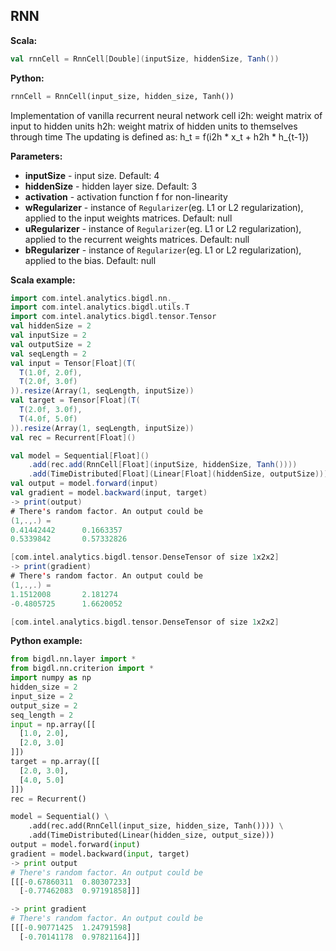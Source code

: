 ## RNN ##

**Scala:**
```scala
val rnnCell = RnnCell[Double](inputSize, hiddenSize, Tanh())
```
**Python:**
```python
rnnCell = RnnCell(input_size, hidden_size, Tanh())
```

Implementation of vanilla recurrent neural network cell
i2h: weight matrix of input to hidden units
h2h: weight matrix of hidden units to themselves through time
The updating is defined as:
h_t = f(i2h * x_t + h2h * h_{t-1})

**Parameters:**
* **inputSize** - input size. Default: 4
* **hiddenSize** - hidden layer size. Default: 3
* **activation** - activation function f for non-linearity
* **wRegularizer** - instance of `Regularizer`(eg. L1 or L2 regularization), applied to the input weights matrices. Default: null
* **uRegularizer** - instance of `Regularizer`(eg. L1 or L2 regularization), applied to the recurrent weights matrices. Default: null
* **bRegularizer** - instance of `Regularizer`(eg. L1 or L2 regularization), applied to the bias. Default: null

**Scala example:**
```scala
import com.intel.analytics.bigdl.nn._
import com.intel.analytics.bigdl.utils.T
import com.intel.analytics.bigdl.tensor.Tensor
val hiddenSize = 2
val inputSize = 2
val outputSize = 2
val seqLength = 2
val input = Tensor[Float](T(
  T(1.0f, 2.0f),
  T(2.0f, 3.0f)
)).resize(Array(1, seqLength, inputSize))
val target = Tensor[Float](T(
  T(2.0f, 3.0f),
  T(4.0f, 5.0f)
)).resize(Array(1, seqLength, inputSize))
val rec = Recurrent[Float]()

val model = Sequential[Float]()
    .add(rec.add(RnnCell[Float](inputSize, hiddenSize, Tanh())))
    .add(TimeDistributed[Float](Linear[Float](hiddenSize, outputSize)))
val output = model.forward(input)
val gradient = model.backward(input, target)
-> print(output)
# There's random factor. An output could be
(1,.,.) =
0.41442442      0.1663357       
0.5339842       0.57332826      

[com.intel.analytics.bigdl.tensor.DenseTensor of size 1x2x2]
-> print(gradient)
# There's random factor. An output could be
(1,.,.) =
1.1512008       2.181274        
-0.4805725      1.6620052       

[com.intel.analytics.bigdl.tensor.DenseTensor of size 1x2x2]
```

**Python example:**
```python
from bigdl.nn.layer import *
from bigdl.nn.criterion import *
import numpy as np
hidden_size = 2
input_size = 2
output_size = 2
seq_length = 2
input = np.array([[
  [1.0, 2.0],
  [2.0, 3.0]
]])
target = np.array([[
  [2.0, 3.0],
  [4.0, 5.0]
]])
rec = Recurrent()

model = Sequential() \
    .add(rec.add(RnnCell(input_size, hidden_size, Tanh()))) \
    .add(TimeDistributed(Linear(hidden_size, output_size)))
output = model.forward(input)
gradient = model.backward(input, target)
-> print output
# There's random factor. An output could be
[[[-0.67860311  0.80307233]
  [-0.77462083  0.97191858]]]

-> print gradient
# There's random factor. An output could be
[[[-0.90771425  1.24791598]
  [-0.70141178  0.97821164]]]
```
